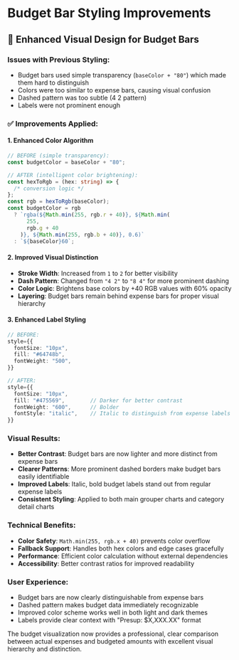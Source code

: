 # Budget Bar Styling Improvements

## 🎨 Enhanced Visual Design for Budget Bars

### Issues with Previous Styling:

- Budget bars used simple transparency (`baseColor + "80"`) which made them hard to distinguish
- Colors were too similar to expense bars, causing visual confusion
- Dashed pattern was too subtle (4 2 pattern)
- Labels were not prominent enough

### ✅ Improvements Applied:

#### 1. **Enhanced Color Algorithm**

```typescript
// BEFORE (simple transparency):
const budgetColor = baseColor + "80";

// AFTER (intelligent color brightening):
const hexToRgb = (hex: string) => {
  /* conversion logic */
};
const rgb = hexToRgb(baseColor);
const budgetColor = rgb
  ? `rgba(${Math.min(255, rgb.r + 40)}, ${Math.min(
      255,
      rgb.g + 40
    )}, ${Math.min(255, rgb.b + 40)}, 0.6)`
  : `${baseColor}60`;
```

#### 2. **Improved Visual Distinction**

- **Stroke Width**: Increased from `1` to `2` for better visibility
- **Dash Pattern**: Changed from `"4 2"` to `"8 4"` for more prominent dashing
- **Color Logic**: Brightens base colors by +40 RGB values with 60% opacity
- **Layering**: Budget bars remain behind expense bars for proper visual hierarchy

#### 3. **Enhanced Label Styling**

```typescript
// BEFORE:
style={{
  fontSize: "10px",
  fill: "#64748b",
  fontWeight: "500",
}}

// AFTER:
style={{
  fontSize: "10px",
  fill: "#475569",        // Darker for better contrast
  fontWeight: "600",      // Bolder
  fontStyle: "italic",    // Italic to distinguish from expense labels
}}
```

### Visual Results:

- **Better Contrast**: Budget bars are now lighter and more distinct from expense bars
- **Clearer Patterns**: More prominent dashed borders make budget bars easily identifiable
- **Improved Labels**: Italic, bold budget labels stand out from regular expense labels
- **Consistent Styling**: Applied to both main grouper charts and category detail charts

### Technical Benefits:

- **Color Safety**: `Math.min(255, rgb.x + 40)` prevents color overflow
- **Fallback Support**: Handles both hex colors and edge cases gracefully
- **Performance**: Efficient color calculation without external dependencies
- **Accessibility**: Better contrast ratios for improved readability

### User Experience:

- Budget bars are now clearly distinguishable from expense bars
- Dashed pattern makes budget data immediately recognizable
- Improved color scheme works well in both light and dark themes
- Labels provide clear context with "Presup: $X,XXX.XX" format

The budget visualization now provides a professional, clear comparison between actual expenses and budgeted amounts with excellent visual hierarchy and distinction.
